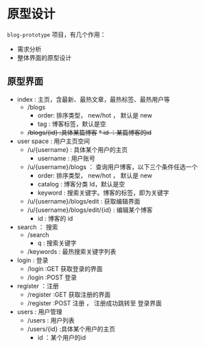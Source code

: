 # 原型设计

`blog-prototype` 项目，有几个作用：

* 需求分析
* 整体界面的原型设计

## 原型界面

* index : 主页，含最新、最热文章，最热标签、最热用户等
	* /blogs
		* order: 排序类型， new/hot ， 默认是 new
		* tag : 博客标签，默认是空
	* ~~/blogs/{id} :具体某篇博客~~
		~~* id ：某篇博客的id~~
* user space : 用户主页空间
	* /u/{username} : 具体某个用户的主页
		* username : 用户账号
	* /u/{username}/blogs ： 查询用户博客，以下三个条件任选一个
		* order: 排序类型， new/hot ， 默认是 new
		* catalog : 博客分类 Id，默认是空
		* keyword : 搜索关键字。博客的标签，即为关键字
	* /u/{username}/blogs/edit : 获取编辑界面
	* /u/{username}/blogs/edit/{id} : 编辑某个博客
		* id : 博客的 id
* search ： 搜索
	* /search
		* q : 搜索关键字
	* /keywords : 最热搜索关键字列表
* login : 登录
	* /login  :GET 获取登录的界面
	* /login  :POST 登录
* register ：注册
	* /register :GET 获取注册的界面
	* /register :POST 注册 ， 注册成功跳转至 登录界面
* users : 用户管理
	* /users : 用户列表
	* /users/{id} :具体某个用户的主页
		* id ：某个用户的id